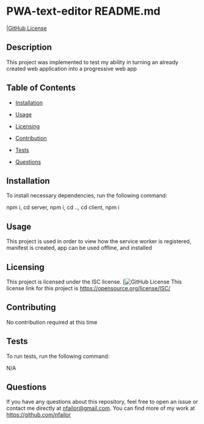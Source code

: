 # PWA-text-editor README.md
  |[GitHub License](https://img.shield.io/badge/ISC=blue)

  ## Description

  This project was implemented to test my ability in turning an already created web application into a progressive web app

  ## Table of Contents

  - [Installation](#installation)

  - [Usage](#usage)

  - [Licensing](#license)

  - [Contribution](#contribution)

  - [Tests](#testing)

  - [Questions](#questions)

  ## Installation

  To install necessary dependencies, run the following command:

  npm i, cd server, npm i, cd .., cd client, npm i

  ## Usage

  This project is used in order to view how the service worker is registered, manifest is created, app can be used offline, and installed

  ## Licensing

  This project is licensed under the ISC license. [![GitHub License](https://img.shields.io/badge/license-ISC-blue.svg)
  This license link for this project is https://opensource.org/license/ISC/

  ## Contributing

  No contribution required at this time

  ## Tests

  To run tests, run the following command:

  N/A

  ## Questions

  If you have any questions about this repository, feel free to open an issue or contact me directly at nfailor@gmail.com.
  You can find more of my work at https://github.com/nfailor

